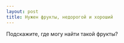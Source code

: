 ```yaml
---
layout: post 
title: Нужен фрукты, недорогой и хороший 
--- 
```

Подскажите, где могу найти такой фрукты?